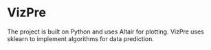 # VizPre
The project is built on Python and uses Altair for plotting. VizPre uses sklearn to implement algorithms for data prediction.

